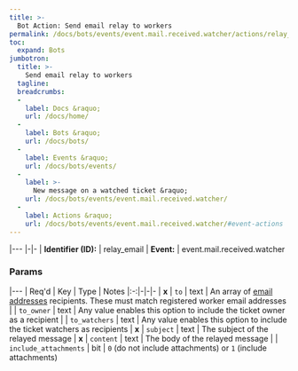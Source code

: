 ```yaml
---
title: >-
  Bot Action: Send email relay to workers
permalink: /docs/bots/events/event.mail.received.watcher/actions/relay_email/
toc:
  expand: Bots
jumbotron:
  title: >-
    Send email relay to workers
  tagline: 
  breadcrumbs:
  -
    label: Docs &raquo;
    url: /docs/home/
  -
    label: Bots &raquo;
    url: /docs/bots/
  -
    label: Events &raquo;
    url: /docs/bots/events/
  -
    label: >-
      New message on a watched ticket &raquo;
    url: /docs/bots/events/event.mail.received.watcher/
  -
    label: Actions &raquo;
    url: /docs/bots/events/event.mail.received.watcher/#event-actions
---
```


|---
|-|-
| **Identifier (ID):** | relay_email
| **Event:** | event.mail.received.watcher

### Params

|---
| Req'd | Key | Type | Notes
|:-:|-|-|-
| **x** | `to` | text | An array of [email addresses](/docs/records/types/address/) recipients. These must match registered worker email addresses
|  | `to_owner` | text | Any value enables this option to include the ticket owner as a recipient
|  | `to_watchers` | text | Any value enables this option to include the ticket watchers as recipients
| **x** | `subject` | text | The subject of the relayed message
| **x** | `content` | text | The body of the relayed message
|  | `include_attachments` | bit | `0` (do not include attachments) or `1` (include attachments)
